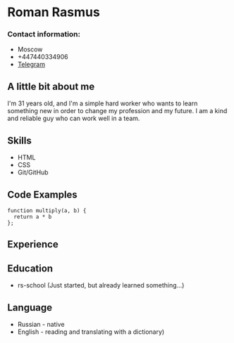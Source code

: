 # **Roman Rasmus**
### Contact information:
* Moscow
* +447440334906
* [Telegram](https://web.telegram.org)
## A little bit about me

I'm 31 years old, and I'm a simple hard worker who wants to learn something new in order to change my profession and my future. I am a kind and reliable guy who can work well in a team.

## Skills ##
* HTML
* CSS
* Git/GitHub

## Code Examples ##
```
function multiply(a, b) {
  return a * b
};
```


## Experience ##

## Education ##
* rs-school (Just started, but already learned something...)

## Language ##
* Russian - native
* English - reading and translating with a dictionary)
